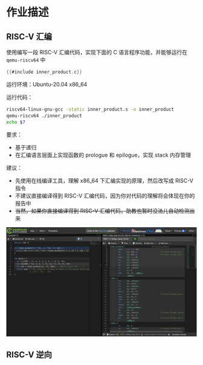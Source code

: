 # 作业描述

## RISC-V 汇编

使用编写一段 RISC-V 汇编代码，实现下面的 C 语言程序功能，并能够运行在 `qemu-riscv64` 中

```c
{{#include inner_product.c}}
```

运行环境：Ubuntu-20.04 x86_64

运行代码：

```bash
riscv64-linux-gnu-gcc -static inner_product.s -o inner_product
qemu-riscv64 ./inner_product
echo $?
```

要求：

- 基于递归
- 在汇编语言层面上实现函数的 prologue 和 epilogue，实现 stack 内存管理

建议：

- 先使用在线编译工具，理解 x86_64 下汇编实现的原理，然后改写成 RISC-V 指令
- 不建议直接编译得到 RISC-V 汇编代码，因为你对代码的理解将会体现在你的报告中
- ~~当然，如果你直接编译得到 RISC-V 汇编代码，助教也暂时没法儿自动检测出来~~

[![godbolt](godbolt.png)](https://godbolt.org/z/E3nsTYxqs)

## RISC-V 逆向

